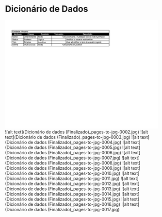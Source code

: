 # Dicionário de Dados

![Bilby Stampede](https://github.com/arthuranthony2000/SIG-DIETPLAN/blob/master/docs/Dicion%C3%A1rio%20de%20dados/Dicion%C3%A1rio%20de%20dados%20(Finalizado)_pages-to-jpg-0001.jpg)
![alt text](Dicionário de dados (Finalizado)_pages-to-jpg-0002.jpg)
![alt text](Dicionário de dados (Finalizado)_pages-to-jpg-0003.jpg)
![alt text](Dicionário de dados (Finalizado)_pages-to-jpg-0004.jpg)
![alt text](Dicionário de dados (Finalizado)_pages-to-jpg-0005.jpg)
![alt text](Dicionário de dados (Finalizado)_pages-to-jpg-0006.jpg)
![alt text](Dicionário de dados (Finalizado)_pages-to-jpg-0007.jpg)
![alt text](Dicionário de dados (Finalizado)_pages-to-jpg-0008.jpg)
![alt text](Dicionário de dados (Finalizado)_pages-to-jpg-0009.jpg)
![alt text](Dicionário de dados (Finalizado)_pages-to-jpg-0010.jpg)
![alt text](Dicionário de dados (Finalizado)_pages-to-jpg-0011.jpg)
![alt text](Dicionário de dados (Finalizado)_pages-to-jpg-0012.jpg)
![alt text](Dicionário de dados (Finalizado)_pages-to-jpg-0013.jpg)
![alt text](Dicionário de dados (Finalizado)_pages-to-jpg-0014.jpg)
![alt text](Dicionário de dados (Finalizado)_pages-to-jpg-0015.jpg)
![alt text](Dicionário de dados (Finalizado)_pages-to-jpg-0016.jpg)
![alt text](Dicionário de dados (Finalizado)_pages-to-jpg-0017.jpg)
